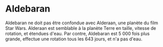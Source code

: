 # Aldebaran

Aldebaran ne doit pas être confondue avec Alderaan, une planète du film Star
Wars. Alderaan est semblable à la planète Terre en taille, vitesse de rotation,
et étendues d'eau. Par contre, Aldebaran est 5 000 fois plus grande, effectue
une rotation tous les 643 jours, et n'a pas d'eau.
